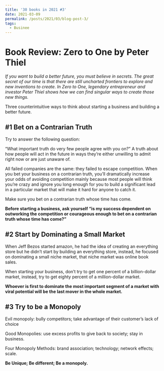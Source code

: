 ```yaml
---
title: '30 books in 2021 #3'
date: 2021-03-09
permalink: /posts/2021/03/blog-post-3/
tags:
  - Businee
---
```

Book Review: Zero to One by Peter Thiel
======
*If you want to build a better future, you must believe in secrets. The great secret of our time is that there are still uncharted frontiers to explore and new inventions to create. In Zero to One, legendary entrepreneur and investor Peter Thiel shows how we can find singular ways to create those new things.*

Three counterintuitive ways to think about starting a business and building a better future.

#1 Bet on a Contrarian Truth
------
Try to answer the following question:

“What important truth do very few people agree with you on?”
A truth about how people will act in the future in ways they’re either unwilling to admit right now or are just unaware of.

All failed companies are the same: they failed to escape competition.
When you bet your business on a contrarian truth, you’ll dramatically increase your odds of avoiding competition mainly because most people will think you’re crazy and ignore you long enough for you to build a significant lead in a particular market that will make it hard for anyone to catch it.

Make sure you bet on a contrarian truth whose time has come.

**Before starting a business, ask yourself “is my success dependent on outworking the competition or courageous enough to bet on a contrarian truth whose time has come?”**

#2 Start by Dominating a Small Market
------
When Jeff Bezos started amazon, he had the idea of creating an everything store but he didn’t start by building an everything store, instead, he focused on dominating a small niche market, that niche market was online book sales.

When starting your business, don’t try to get one percent of a billion-dollar market, instead, try to get eighty percent of a million-dollar market.  

**Whoever is first to dominate the most important segment of a market with viral potential will be the last mover in the whole market.**

#3 Try to be a Monopoly 
-------
Evil monopoly: bully competitors; take advantage of their customer’s lack of choice

Good Monopolies: use excess profits to give back to society; stay in business.

Four Monopoly Methods: brand association; technology; network effects; scale.

**Be Unique; Be different; Be a monopoly.**

